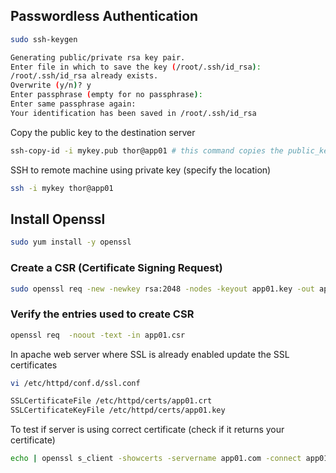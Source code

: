 

## Passwordless Authentication
```bash 
sudo ssh-keygen 

Generating public/private rsa key pair.
Enter file in which to save the key (/root/.ssh/id_rsa): 
/root/.ssh/id_rsa already exists.
Overwrite (y/n)? y
Enter passphrase (empty for no passphrase): 
Enter same passphrase again: 
Your identification has been saved in /root/.ssh/id_rsa
```

Copy the public key to the destination server 
```bash
ssh-copy-id -i mykey.pub thor@app01 # this command copies the public_key to ~/.ssh/authorized_keys for passwordless authentication
```

SSH to remote machine using private key (specify the location)
```bash
ssh -i mykey thor@app01
```



## Install Openssl
```bash
sudo yum install -y openssl
```


### Create a CSR (Certificate Signing Request)
```bash
sudo openssl req -new -newkey rsa:2048 -nodes -keyout app01.key -out app01.csr
```

### Verify the entries used to create CSR
```bash
openssl req  -noout -text -in app01.csr
```

In apache web server where SSL is already enabled update the SSL certificates

```bash
vi /etc/httpd/conf.d/ssl.conf
```

```bash
SSLCertificateFile /etc/httpd/certs/app01.crt
SSLCertificateKeyFile /etc/httpd/certs/app01.key
```


To test if server is using correct certificate (check if it returns your certificate)
```bash
echo | openssl s_client -showcerts -servername app01.com -connect app01:443 2>/dev/null | openssl x509 -inform pem
```